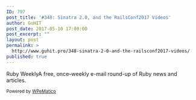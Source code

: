 ```yaml
---
ID: 797
post_title: '#348: Sinatra 2.0, and the RailsConf2017 Videos'
author: GuHIT
post_date: 2017-05-10 17:00:00
post_excerpt: ""
layout: post
permalink: >
  http://www.guhit.pro/348-sinatra-2-0-and-the-railsconf2017-videos/
published: true
---
```

Ruby WeeklyA free, once&ndash;weekly e-mail round-up of Ruby news and articles.<p class="wpematico_credit"><small>Powered by <a href="http://www.wpematico.com" target="_blank">WPeMatico</a></small></p>